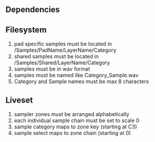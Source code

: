 ## Dependencies

## Filesystem

1. pad specific samples must be located in /Samples/PadName/LayerName/Category
2. shared samples must be located in /Samples/Shared/LayerName/Category
3. samples must be in wav format
4. samples must be named like Category_Sample.wav
5. Category and Sample names must be max 8 characters

## Liveset

1. sampler zones must be arranged alphabetically
2. each individual sample chain must be set to scale 0
3. sample category maps to zone key (starting at C3)
4. sample select maps to zone chain (starting at 0)
